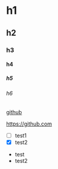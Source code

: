 # h1

## h2

### h3

#### h4

##### h5

###### h6

[github](https://github.com)

https://github.com

- [ ] test1
- [x] test2

- test
- test2
